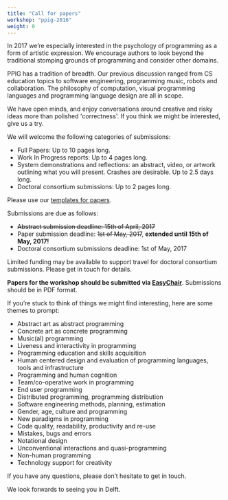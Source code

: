```yaml
---
title: "Call for papers"
workshop: "ppig-2016"
weight: 0
---
```


In 2017 we’re especially interested in the psychology of programming as a form of artistic expression. We encourage authors to look beyond the traditional stomping grounds of programming and consider other domains.

PPIG has a tradition of breadth. Our previous discussion ranged from CS education topics to software engineering, programming music, robots and collaboration. The philosophy of computation, visual programming languages and programming language design are all in scope.

We have open minds, and enjoy conversations around creative and risky ideas more than polished 'correctness'. If you think we might be interested, give us a try.

We will welcome the following categories of submissions:

- Full Papers: Up to 10 pages long.
- Work In Progress reports: Up to 4 pages long.
- System demonstrations and reflections: an abstract, video, or artwork outlining what you will present. Crashes are desirable. Up to 2.5 days long.
- Doctoral consortium submissions: Up to 2 pages long.

Please use our [templates for papers](about/templates).

Submissions are due as follows:

- ~~Abstract submission deadline: 15th of April, 2017~~
- Paper submission deadline: ~~1st of May, 2017~~, **extended until 15th of May, 2017!**
- Doctoral consortium submissions deadline: 1st of May, 2017

Limited funding may be available to support travel for doctoral consortium submissions. Please get in touch for details.

**Papers for the workshop should be submitted via [EasyChair](https://easychair.org/conferences/?conf=ppig2017)**. Submissions should be in PDF format.

If you’re stuck to think of things we might find interesting, here are some themes to prompt:

- Abstract art as abstract programming
- Concrete art as concrete programming
- Music(al) programming
- Liveness and interactivity in programming
- Programming education and skills acquisition
- Human centered design and evaluation of programming languages, tools and infrastructure
- Programming and human cognition
- Team/co-operative work in programming
- End user programming
- Distributed programming, programming distribution
- Software engineering methods, planning, estimation
- Gender, age, culture and programming
- New paradigms in programming
- Code quality, readability, productivity and re-use
- Mistakes, bugs and errors
- Notational design
- Unconventional interactions and quasi-programming
- Non-human programming
- Technology support for creativity

If you have any questions, please don’t hesitate to get in touch.

We look forwards to seeing you in Delft.
